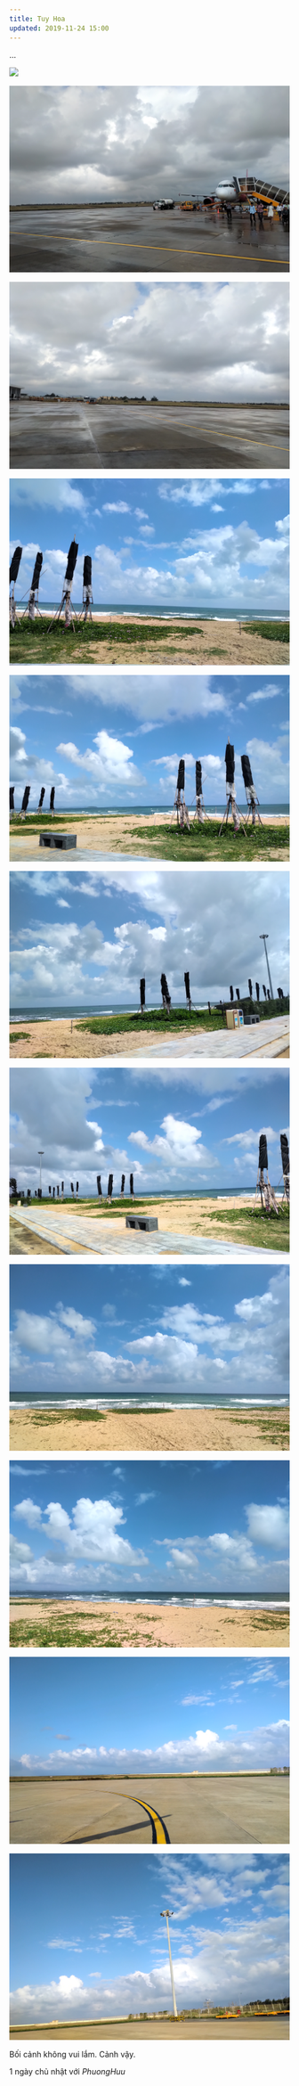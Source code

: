 ```yaml
---
title: Tuy Hoa
updated: 2019-11-24 15:00
---
```


...

![](/assets/TH-PhuongHuu/0.jpg)

![](/assets/TH-PhuongHuu/1.jpg)

![](/assets/TH-PhuongHuu/2.jpg)

![](/assets/TH-PhuongHuu/3.jpg)

![](/assets/TH-PhuongHuu/4.jpg)

![](/assets/TH-PhuongHuu/5.jpg)

![](/assets/TH-PhuongHuu/6.jpg)

![](/assets/TH-PhuongHuu/11.jpg)

![](/assets/TH-PhuongHuu/12.jpg)

![](/assets/TH-PhuongHuu/13.jpg)

![](/assets/TH-PhuongHuu/14.jpg)

Bối cảnh không vui lắm.
Cảnh vậy.

1 ngày chủ nhật
với *PhuongHuu*





